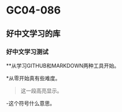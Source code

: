 # GC04-086

## 好中文学习的库

### 好中文学习测试

**从学习GITHUB和MARKDOWN两种工具开始。

*从零开始真有些难度。

>这一段高亮显示。

-这个符号什么意思。
